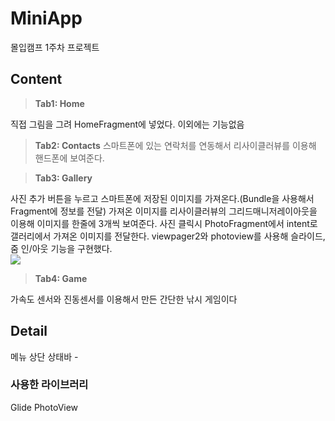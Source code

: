 # MiniApp

몰입캠프 1주차 프로젝트

## Content 

>**Tab1: Home**   

직접 그림을 그려 HomeFragment에 넣었다. 이외에는 기능없음

> **Tab2: Contacts**
스마트폰에 있는 연락처를 연동해서 리사이클러뷰를 이용해 핸드폰에 보여준다.


> **Tab3: Gallery**

사진 추가 버튼을 누르고 스마트폰에 저장된 이미지를 가져온다.(Bundle을 사용해서 Fragment에 정보를 전달)
가져온 이미지를 리사이클러뷰의 그리드매니저레이아웃을 이용해 이미지를 한줄에 3개씩 보여준다.
사진 클릭시 PhotoFragment에서 intent로 갤러리에서 가져온 이미지를 전달한다. viewpager2와 photoview를 사용해 슬라이드, 줌 인/아웃 기능을 구현했다.   
<img src="https://user-images.githubusercontent.com/77565951/148003792-34658228-c9c8-46f8-9162-7dd76c4cd64e.gif"/>

> **Tab4: Game**

가속도 센서와 진동센서를 이용해서 만든 간단한 낚시 게임이다

## Detail

메뉴
상단 상태바 - 
### 사용한 라이브러리

Glide
PhotoView



